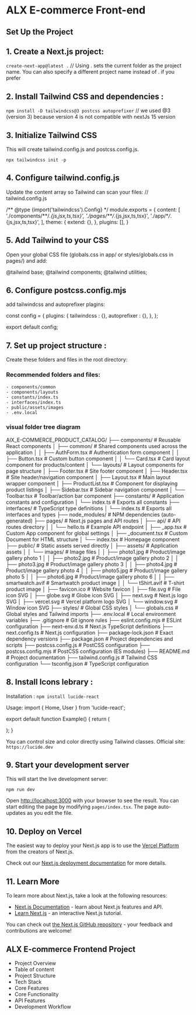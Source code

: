 # ALX E-commerce Front-end

## Set Up the Project

## 1. Create a Next.js project:

`create-next-app@latest .` // Using . sets the current folder as the project name. You can also specify a different project name instead of . if you prefer

## 2. Install Tailwind CSS and dependencies :

`npm install -D tailwindcss@3 postcss autoprefixer` // we used @3 (version 3) because version 4 is not compatible with nextJs 15 version

## 3. Initialize Tailwind CSS

This will create tailwind.config.js and postcss.config.js.

`npx tailwindcss init -p`

## 4. Configure tailwind.config.js

Update the content array so Tailwind can scan your files: // tailwind.config.js

/** @type {import('tailwindcss').Config} \*/
module.exports = {
content: [
'./components/**/_.{js,jsx,ts,tsx}',
'./pages/\*\*/_.{js,jsx,ts,tsx}',
'./app/\*_/_.{js,jsx,ts,tsx}',
],
theme: {
extend: {},
},
plugins: [],
}

## 5. Add Tailwind to your CSS

Open your global CSS file (globals.css in app/ or styles/globals.css in pages/) and add:

@tailwind base;
@tailwind components;
@tailwind utilities;

## 6. Configure postcss.config.mjs

add tailwindcss and autoprefixer plagins:

const config = {
plugins: {
tailwindcss : {},
autoprefixer : {},
},
};

export default config;

## 7. Set up project structure :

Create these folders and files in the root directory:

### Recommended folders and files:

    - components/common
    - components/layouts
    - constants/index.ts
    - interfaces/index.ts
    - public/assets/images
    - .env.local

### visual folder tree diagram

AlX_E-COMMERCE_PRODUCT_CATALOG/
├── components/                 # Reusable React components
│   ├── common/                # Shared components used across the application
│   │   ├── AuthForm.tsx       # Authentication form component
│   │   ├── Button.tsx         # Custom button component
│   │   └── Card.tsx           # Card layout component for products/content
│   └── layouts/               # Layout components for page structure
│       ├── Footer.tsx         # Site footer component
│       ├── Header.tsx         # Site header/navigation component
│       ├── Layout.tsx         # Main layout wrapper component
│       ├── ProductList.tsx    # Component for displaying product listings
│       ├── Sidebar.tsx        # Sidebar navigation component
│       └── Toolbar.tsx        # Toolbar/action bar component
├── constants/                 # Application constants and configuration
│   └── index.ts              # Exports all constants
├── interfaces/               # TypeScript type definitions
│   └── index.ts              # Exports all interfaces and types
├── node_modules/             # NPM dependencies (auto-generated)
├── pages/                    # Next.js pages and API routes
│   ├── api/                  # API routes directory
│   │   └── hello.ts          # Example API endpoint
│   ├── _app.tsx              # Custom App component for global settings
│   ├── _document.tsx         # Custom Document for HTML structure
│   └── index.tsx             # Homepage component
├── public/                   # Static assets served directly
│   ├── assets/               # Application assets
│   │   └── images/           # Image files
│   │       ├── photo1.jpg    # Product/image gallery photo 1
│   │       ├── photo2.jpg    # Product/image gallery photo 2
│   │       ├── photo3.jpg    # Product/image gallery photo 3
│   │       ├── photo4.jpg    # Product/image gallery photo 4
│   │       ├── photo5.jpg    # Product/image gallery photo 5
│   │       ├── photo6.jpg    # Product/image gallery photo 6
│   │       ├── smartwatch.avif # Smartwatch product image
│   │       └── tShirt.avif   # T-shirt product image
│   ├── favicon.ico           # Website favicon
│   ├── file.svg              # File icon SVG
│   ├── globe.svg             # Globe icon SVG
│   ├── next.svg              # Next.js logo SVG
│   ├── vercel.svg            # Vercel platform logo SVG
│   └── window.svg            # Window icon SVG
├── styles/                   # Global CSS styles
│   └── globals.css           # Global styles and Tailwind imports
├── .env.local                # Local environment variables
├── .gitignore                # Git ignore rules
├── eslint.config.mjs         # ESLint configuration
├── next-env.d.ts             # Next.js TypeScript definitions
├── next.config.ts            # Next.js configuration
├── package-lock.json         # Exact dependency versions
├── package.json              # Project dependencies and scripts
├── postcss.config.js         # PostCSS configuration
├── postcss.config.mjs        # PostCSS configuration (ES modules)
├── README.md                 # Project documentation
├── tailwind.config.js        # Tailwind CSS configuration
└── tsconfig.json             # TypeScript configuration
## 8. Install Icons lebrary :

Installation :
`npm install lucide-react`

Usage:
import { Home, User } from 'lucide-react';

export default function Example() {
return (

<div className="flex space-x-4">
<Home className="w-6 h-6 text-blue-500" />
<User className="w-6 h-6 text-green-500" />
</div>
);
}

You can control size and color directly using Tailwind classes.
Official site: `https://lucide.dev`

## 9. Start your development server

This will start the live development server:

`npm run dev`

Open [http://localhost:3000](http://localhost:3000) with your browser to see the result.
You can start editing the page by modifying `pages/index.tsx`. The page auto-updates as you edit the file.

## 10. Deploy on Vercel

The easiest way to deploy your Next.js app is to use the [Vercel Platform](https://vercel.com/new?utm_medium=default-template&filter=next.js&utm_source=create-next-app&utm_campaign=create-next-app-readme) from the creators of Next.js.

Check out our [Next.js deployment documentation](https://nextjs.org/docs/pages/building-your-application/deploying) for more details.

## 11. Learn More

To learn more about Next.js, take a look at the following resources:

- [Next.js Documentation](https://nextjs.org/docs) - learn about Next.js features and API.
- [Learn Next.js](https://nextjs.org/learn-pages-router) - an interactive Next.js tutorial.

You can check out [the Next.js GitHub repository](https://github.com/vercel/next.js) - your feedback and contributions are welcome!

## ALX E-commerce Frontend Project

- Project Overview
- Table of content
- Project Structure
- Tech Stack
- Core Features
- Core Functionality
- API Features
- Development Workflow
